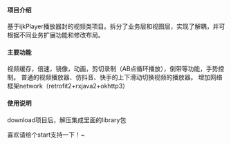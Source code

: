 
#### 项目介绍
基于ijkPlayer播放器封的视频类项目。拆分了业务层和视图层，实现了解耦，并可根据不同业务扩展功能和修改布局。

#### 主要功能
视频缓存，倍速，镜像，动画，剪切录制（AB点循环播放），倒带等功能，手势控制。
普通的视频播放器、仿抖音、快手的上下滑动切换视频的播放器。
增加网络框架network（retrofit2+rxjava2+okhttp3）

#### 使用说明
download项目后，解压集成里面的library包

喜欢请给个start支持一下！~
